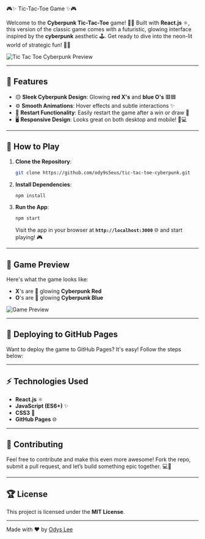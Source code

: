 🎮✨ Tic-Tac-Toe Game ✨🎮

Welcome to the **Cyberpunk Tic-Tac-Toe** game! 🚀🎉 Built with **React.js** ⚛️, this version of the classic game comes with a futuristic, glowing interface inspired by the **cyberpunk** aesthetic 🕹️. Get ready to dive into the neon-lit world of strategic fun! 🔴🔵

![Tic Tac Toe Cyberpunk Preview](./screenshot.png)

---

## 🎯 **Features**

- 🟡 **Sleek Cyberpunk Design**: Glowing **red X's** and **blue O's** 🟥🟦
- ⚙️ **Smooth Animations**: Hover effects and subtle interactions ✨
- 🔄 **Restart Functionality**: Easily restart the game after a win or draw 🔁
- 🖥️ **Responsive Design**: Looks great on both desktop and mobile! 📱💻

---

## 🚀 **How to Play**

1. **Clone the Repository**:
   ```bash
   git clone https://github.com/ody9s5eus/tic-tac-toe-cyberpunk.git
   ```

2. **Install Dependencies**:
   ```bash
   npm install
   ```

3. **Run the App**:
   ```bash
   npm start
   ```
   Visit the app in your browser at **`http://localhost:3000`** 🌐 and start playing! 🎮

---

## 🌟 **Game Preview**

Here's what the game looks like:

- **X**'s are 🔴 glowing **Cyberpunk Red**  
- **O**'s are 🔵 glowing **Cyberpunk Blue**

![Game Preview](./game-preview.gif)

---

## 🚀 **Deploying to GitHub Pages**

Want to deploy the game to GitHub Pages? It's easy! Follow the steps below:

---

## ⚡ **Technologies Used**

- **React.js** ⚛️
- **JavaScript (ES6+)** ✨
- **CSS3** 🎨
- **GitHub Pages** 🌐

---

## 🙌 **Contributing**

Feel free to contribute and make this even more awesome! Fork the repo, submit a pull request, and let’s build something epic together. 💻🤝

---

## 🏆 **License**

This project is licensed under the **MIT License**.

---

Made with ❤️ by [Odys Lee](https://github.com/ody9s5eus)
